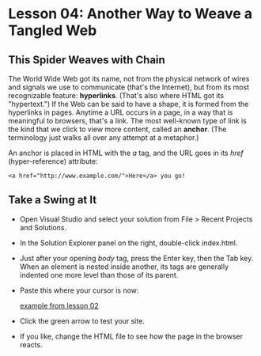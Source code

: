 Lesson 04: Another Way to Weave a Tangled Web
=============================================

This Spider Weaves with Chain
-----------------------------

The World Wide Web got its name, not from the physical network of wires and signals we use to communicate (that's the Internet), but from its most recognizable feature: **hyperlinks**. (That's also where HTML got its "hypertext.") If the Web can be said to have a shape, it is formed from the hyperlinks in pages. Anytime a URL occurs in a page, in a way that is meaningful to browsers, that's a link. The most well-known type of link is the kind that we click to view more content, called an **anchor**. (The terminology just walks all over any attempt at a metaphor.)

An anchor is placed in HTML with the *a* tag, and the URL goes in its *href* (hyper-reference) attribute:

    <a href="http://www.example.com/">Here</a> you go!

Take a Swing at It
------------------

* Open Visual Studio and select your solution from File > Recent Projects and Solutions.
* In the Solution Explorer panel on the right, double-click index.html.
* Just after your opening *body* tag, press the Enter key, then the Tab key. When an element is nested inside another, its tags are generally indented one more level than those of its parent.
* Paste this where your cursor is now:

    <a href="02.html">example from lesson 02</a>

* Click the green arrow to test your site.
* If you like, change the HTML file to see how the page in the browser reacts.

